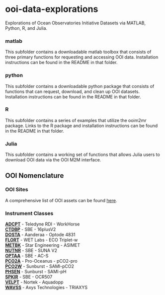 # ooi-data-explorations
Explorations of Ocean Observatories Initiative Datasets via MATLAB, Python, R, and Julia.

### matlab
This subfolder contains a downloadable matlab toolbox that consists of three primary functions for requesting and accessing OOI data.
Installation instructions can be found in the README in that folder.

### python
This subfolder contains a downloadable python package that consists of functions that can request, download, and clean up OOI datasets.
Installation instructions can be found in the README in that folder.

### R
This subfolder contains a series of examples that utilize the ooim2mr package.
Links to the R package and installation instructions can be found in the README in that folder.

### Julia
This subfolder contains a working set of functions that allows Julia users to download OOI data via the OOI M2M interface.


## OOI Nomenclature

### OOI Sites
A comprehensive list of OOI assets can be found [here](https://oceanobservatories.org/site-list/).

### Instrument Classes
[**ADCPT**](https://oceanobservatories.org/instrument-series/adcpta/) - Teledyne RDI - WorkHorse  
[**CTDBP**](https://oceanobservatories.org/instrument-series/ctdbpc/) - SBE - 16plusV2  
[**DOSTA**](https://oceanobservatories.org/instrument-series/dostad/) - Aanderaa - Optode 4831  
[**FLORT**](https://oceanobservatories.org/instrument-series/flortd/) - WET Labs - ECO Triplet-w  
[**METBK**](https://oceanobservatories.org/instrument-series/metbka/) - Star Engineering - ASIMET  
[**NUTNR**](https://oceanobservatories.org/instrument-series/nutnrb/) - SBE - SUNA V2  
[**OPTAA**](https://oceanobservatories.org/instrument-series/optaad/) - SBE - AC-S  
[**PCO2A**](https://oceanobservatories.org/instrument-series/pco2aa/) - Pro-Oceanus - pCO2-pro  
[**PCO2W**](https://oceanobservatories.org/instrument-series/pco2wb/) - Sunburst - SAMI-pCO2  
[**PHSEN**](https://oceanobservatories.org/instrument-series/phsend/) - Sunburst - SAMI-pH  
[**SPKIR**](https://oceanobservatories.org/instrument-series/spkirb/) - SBE - OCR507  
[**VELPT**](https://oceanobservatories.org/instrument-series/velpta/) - Nortek - Aquadopp  
[**WAVSS**](https://oceanobservatories.org/instrument-series/wavssa/) - Axys Technologies - TRIAXYS